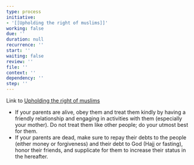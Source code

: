 ```yaml
---
type: process
initiative:
- '[[Upholding the right of muslims]]'
working: false
due: ''
duration: null
recurrence: ''
start: ''
waiting: false
review: ''
file: ''
context: ''
dependency: ''
step: ''
---
```


Link to [Upholding the right of muslims](docs/sidebar1/Initiatives/worship/Upholding%20the%20right%20of%20muslims.md)

* If your parents are alive, obey them and treat them kindly by having a friendly relationship and engaging in activities with them (especially your mother). Do not treat them like other people; do your utmost best for them.
* If your parents are dead, make sure to repay their debts to the people (either money or forgiveness) and their debt to God (Hajj or fasting), honor their friends, and supplicate for them to increase their status in the hereafter.